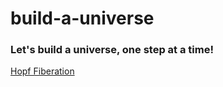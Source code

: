 # build-a-universe

### Let's build a universe, one step at a time!

[Hopf Fiberation](animation.gif)

